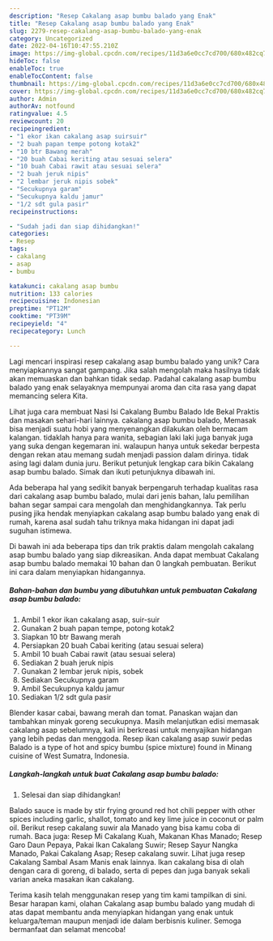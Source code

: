 ```yaml
---
description: "Resep Cakalang asap bumbu balado yang Enak"
title: "Resep Cakalang asap bumbu balado yang Enak"
slug: 2279-resep-cakalang-asap-bumbu-balado-yang-enak
category: Uncategorized
date: 2022-04-16T10:47:55.210Z
image: https://img-global.cpcdn.com/recipes/11d3a6e0cc7cd700/680x482cq70/cakalang-asap-bumbu-balado-foto-resep-utama.jpg
hideToc: false
enableToc: true
enableTocContent: false
thumbnail: https://img-global.cpcdn.com/recipes/11d3a6e0cc7cd700/680x482cq70/cakalang-asap-bumbu-balado-foto-resep-utama.jpg
cover: https://img-global.cpcdn.com/recipes/11d3a6e0cc7cd700/680x482cq70/cakalang-asap-bumbu-balado-foto-resep-utama.jpg
author: Admin
authorAv: notfound
ratingvalue: 4.5
reviewcount: 20
recipeingredient:
- "1 ekor ikan cakalang asap suirsuir"
- "2 buah papan tempe potong kotak2"
- "10 btr Bawang merah"
- "20 buah Cabai keriting atau sesuai selera"
- "10 buah Cabai rawit atau sesuai selera"
- "2 buah jeruk nipis"
- "2 lembar jeruk nipis sobek"
- "Secukupnya garam"
- "Secukupnya kaldu jamur"
- "1/2 sdt gula pasir"
recipeinstructions:

- "Sudah jadi dan siap dihidangkan!"
categories:
- Resep
tags:
- cakalang
- asap
- bumbu

katakunci: cakalang asap bumbu 
nutrition: 133 calories
recipecuisine: Indonesian
preptime: "PT12M"
cooktime: "PT39M"
recipeyield: "4"
recipecategory: Lunch

---
```





Lagi mencari inspirasi resep cakalang asap bumbu balado yang unik? Cara menyiapkannya sangat gampang. Jika salah mengolah maka hasilnya tidak akan memuaskan dan bahkan tidak sedap. Padahal cakalang asap bumbu balado yang enak selayaknya mempunyai aroma dan cita rasa yang dapat memancing selera Kita.





Lihat juga cara membuat Nasi Isi Cakalang Bumbu Balado Ide Bekal Praktis dan masakan sehari-hari lainnya. cakalang asap bumbu balado, Memasak bisa menjadi suatu hobi yang menyenangkan dilakukan oleh bermacam kalangan. tidaklah hanya para wanita, sebagian laki laki juga banyak juga yang suka dengan kegemaran ini. walaupun hanya untuk sekedar berpesta dengan rekan atau memang sudah menjadi passion dalam dirinya. tidak asing lagi dalam dunia juru. Berikut petunjuk lengkap cara bikin Cakalang asap bumbu balado. Simak dan ikuti petunjuknya dibawah ini.

Ada beberapa hal yang sedikit banyak berpengaruh terhadap kualitas rasa dari cakalang asap bumbu balado, mulai dari jenis bahan, lalu pemilihan bahan segar sampai cara mengolah dan menghidangkannya. Tak perlu pusing jika hendak menyiapkan cakalang asap bumbu balado yang enak di rumah, karena asal sudah tahu triknya maka hidangan ini dapat jadi suguhan istimewa.






Di bawah ini ada beberapa tips dan trik praktis dalam mengolah cakalang asap bumbu balado yang siap dikreasikan. Anda dapat membuat Cakalang asap bumbu balado memakai 10 bahan dan 0 langkah pembuatan. Berikut ini cara dalam menyiapkan hidangannya.

<!--inarticleads1-->

##### Bahan-bahan dan bumbu yang dibutuhkan untuk pembuatan Cakalang asap bumbu balado:

1. Ambil 1 ekor ikan cakalang asap, suir-suir
1. Gunakan 2 buah papan tempe, potong kotak2
1. Siapkan 10 btr Bawang merah
1. Persiapkan 20 buah Cabai keriting (atau sesuai selera)
1. Ambil 10 buah Cabai rawit (atau sesuai selera)
1. Sediakan 2 buah jeruk nipis
1. Gunakan 2 lembar jeruk nipis, sobek
1. Sediakan Secukupnya garam
1. Ambil Secukupnya kaldu jamur
1. Sediakan 1/2 sdt gula pasir


Blender kasar cabai, bawang merah dan tomat. Panaskan wajan dan tambahkan minyak goreng secukupnya. Masih melanjutkan edisi memasak cakalang asap sebelumnya, kali ini berkreasi untuk menyajikan hidangan yang lebih pedas dan menggoda. Resep ikan cakalang asap suwir pedas Balado is a type of hot and spicy bumbu (spice mixture) found in Minang cuisine of West Sumatra, Indonesia. 

<!--inarticleads2-->

##### Langkah-langkah untuk buat Cakalang asap bumbu balado:


1. Selesai dan siap dihidangkan!

Balado sauce is made by stir frying ground red hot chili pepper with other spices including garlic, shallot, tomato and key lime juice in coconut or palm oil. Berikut resep cakalang suwir ala Manado yang bisa kamu coba di rumah. Baca juga: Resep Mi Cakalang Kuah, Makanan Khas Manado; Resep Garo Daun Pepaya, Pakai Ikan Cakalang Suwir; Resep Sayur Nangka Manado, Pakai Cakalang Asap; Resep cakalang suwir. Lihat juga resep Cakalang Sambal Asam Manis enak lainnya. Ikan cakalang bisa di olah dengan cara di goreng, di balado, serta di pepes dan juga banyak sekali varian aneka masakan ikan cakalang. 

Terima kasih telah menggunakan resep yang tim kami tampilkan di sini. Besar harapan kami, olahan Cakalang asap bumbu balado yang mudah di atas dapat membantu anda menyiapkan hidangan yang enak untuk keluarga/teman maupun menjadi ide dalam berbisnis kuliner. Semoga bermanfaat dan selamat mencoba!
